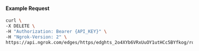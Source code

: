 <!-- Code generated for API Clients. DO NOT EDIT. -->

#### Example Request

```bash
curl \
-X DELETE \
-H "Authorization: Bearer {API_KEY}" \
-H "Ngrok-Version: 2" \
https://api.ngrok.com/edges/https/edghts_2o4XYb6VRxUuOY1utHCc5BYfkog/routes/edghtsrt_2o4XYckEQcRXVwCrnyOeaQvjzyE/circuit_breaker
```

